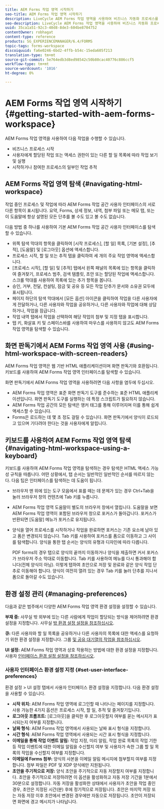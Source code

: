 ```yaml
---
title: AEM Forms 작업 영역 시작하기
seo-title: AEM Forms 작업 영역 시작하기
description: LiveCycle AEM Forms 작업 영역을 사용하여 비즈니스 자동화 프로세스를 관리하는 방법
seo-description: LiveCycle AEM Forms 작업 영역을 사용하여 비즈니스 자동화 프로세스를 관리하는 방법
uuid: 35ca1a51-92c3-40d8-8de3-604be8704752
contentOwner: robhagat
content-type: reference
products: SG_EXPERIENCEMANAGER/6.4/FORMS
topic-tags: forms-workspace
discoiquuid: fa6e0246-6bd2-4ffb-b54c-15eda605f213
translation-type: tm+mt
source-git-commit: 5e764edb3d8ed98542c50b80cac40776c886ccf5
workflow-type: tm+mt
source-wordcount: '1016'
ht-degree: 0%

---
```



# AEM Forms 작업 영역 시작하기 {#getting-started-with-aem-forms-workspace}

AEM Forms 작업 영역을 사용하여 다음 작업을 수행할 수 있습니다.

* 비즈니스 프로세스 시작
* 사용자에게 할당된 작업 또는 액세스 권한이 있는 다른 할 일 목록에 따라 작업 보기 및 실행
* 시작하거나 참여한 프로세스의 일부인 작업 추적

## AEM Forms 작업 영역 탐색 {#navigating-html-workspace}

작업 중인 프로세스 및 작업에 따라 AEM Forms 작업 공간 사용자 인터페이스의 서로 다른 항목이 표시됩니다. 요약, Forms, 상세 정보, 내역, 첨부 파일 또는 메모 탭, 또는 이 도움말에 항상 설명된 모든 단추를 볼 수도 있고 볼 수도 없습니다.

다음 방법 중 하나를 사용하여 기본 AEM Forms 작업 공간 사용자 인터페이스를 탐색할 수 있습니다.

* 위쪽 탐색 막대의 항목을 클릭하여 [시작 프로세스], [할 일] 목록, [기본 설정], [추적], [도움말] 및 [로그아웃] 옵션에 액세스합니다.
* 프로세스 시작, 할 일 또는 추적 탭을 클릭하여 세 개의 주요 작업 영역에 액세스합니다.
* [프로세스 시작], [할 일] 및 [추적] 탭에서 왼쪽 패널의 목록에 있는 항목을 클릭하여 즐겨찾기, 프로세스 범주, 검색 템플릿, 초안 또는 할당된 작업에 액세스합니다. 스크롤 막대를 사용하여 목록에 있는 추가 항목을 봅니다.
* 승인, 거부, 전달, 컨설팅, 잠금 및 공유 등 모든 작업 단추가 문서와 소유권 모두에 표시됩니다.
* 페이지 하단의 탐색 막대에서 [모든 옵션] 아이콘을 클릭하여 작업을 다른 사용자에게 전달하거나, 다른 사용자와 작업을 공유하거나, 다른 사용자와 작업에 대해 상담하거나, 작업을 잠급니다.
* 작업 내역 탭에서 작업을 선택하여 해당 작업의 첨부 및 지정 탭을 표시합니다.
* 탭 키, 화살표 키 및 스페이스바를 사용하여 마우스를 사용하지 않고도 AEM Forms 작업 영역을 탐색할 수 있습니다.

## 화면 판독기에서 AEM Forms 작업 영역 사용 {#using-html-workspace-with-screen-readers}

AEM Forms 작업 영역은 웹 기반 HTML 애플리케이션이며 화면 판독기와 호환됩니다. 키보드를 사용하여 AEM Forms 작업 영역 인터페이스를 탐색할 수 있습니다.

화면 판독기에서 AEM Forms 작업 영역을 사용하려면 다음 사항을 염두에 두십시오.

* AEM Forms 작업 영역은 표준 화면 판독기 도구를 준수하는 표준 HTML 애플리케이션입니다. 화면 판독기 도구를 실행하는 데 특정 스크립트가 필요하지 않습니다.
* AEM Forms 작업 공간의 모든 탐색은 앵커 태그를 통해 이루어지며 이를 통해 쉽게 액세스할 수 있습니다.
* Forms은 로드하는 데 몇 초 정도 걸릴 수 있습니다. 화면 판독기에서 양식이 로드되고 있으며 기다려야 한다는 것을 사용자에게 알립니다.

## 키보드를 사용하여 AEM Forms 작업 영역 탐색 {#navigating-html-workspace-using-a-keyboard}

키보드를 사용하여 AEM Forms 작업 영역을 탐색하는 경우 탐색은 HTML 액세스 가능성 규칙을 따릅니다. 어떤 상황에서, 탭 순서는 일반적인 일반적인 순서를 따르지 않는다. 다음 팁은 인터페이스를 탐색하는 데 도움이 됩니다.

* 브라우저 맨 위에 있는 도구 모음에서 표를 떼는 데 문제가 있는 경우 Ctrl+Tab을 눌러 브라우저 창의 컨텐츠에 Tab 키를 누릅니다.
* AEM Forms 작업 영역 도움말이 별도의 브라우저 창에서 열립니다. 도움말을 보면 AEM Forms 작업 영역이 포함된 브라우저 창으로 포커스가 돌아갑니다. 포커스가 반환되면 [도움말] 메뉴가 포커스로 유지됩니다.
* 양식을 열어 프로세스를 시작하거나 작업을 완료하면 포커스는 기존 요소에 남아 있고 폼은 변경되지 않습니다. Tab 키를 사용하여 포커스를 폼으로 이동하고 그 사이를 탐색합니다. 양식을 통한 탭 순서는 양식의 유형과 디자인에 따라 다릅니다.

   PDF forms의 경우 탭으로 양식의 끝까지 이동하거나 양식을 제출하면 커서 포커스가 브라우저 주소 막대로 이동합니다. Tab 키를 사용하여 메뉴를 다시 통과해야 합니다(전체 양식이 아님). 이렇게 탭하여 초안으로 저장 및 완료와 같은 양식 작업 단추로 이동해야 합니다. 양식이 여전히 열려 있는 경우 Tab 키를 눌러 단추를 지나서 폼으로 돌아갈 수도 있습니다.

## 환경 설정 관리 {#managing-preferences}

다음과 같은 범주에서 다양한 AEM Forms 작업 영역 환경 설정을 설정할 수 있습니다.

**부재 중:** 사무실 밖 외부에 있는 다른 사람에게 작업이 할당되는 방식을 제어하려면 환경 설정을 지정합니다. 사무실 [밖 환경 설정 설정을 참조하십시오](/help/forms/using/todo-lists.md#setting-out-of-office-preferences).

**큐:** 다른 사용자와 할 일 목록을 공유하거나 다른 사용자의 목록에 대한 액세스를 요청하기 위한 환경 설정을 지정합니다. 그룹 [및 공유 대기열의 작업을 참조하십시오](/help/forms/using/todo-lists.md#working-with-tasks-from-group-and-shared-queues).

**UI 설정:** AEM Forms 작업 영역과 상호 작용하는 방법에 대한 환경 설정을 지정합니다. 사용자 [인터페이스 환경 설정 설정을 참조하십시오](#set-user-interface-preferences).

### 사용자 인터페이스 환경 설정 지정 {#set-user-interface-preferences}

환경 설정 > UI 설정 탭에서 사용자 인터페이스 환경 설정을 지정합니다. 다음 환경 설정을 사용할 수 있습니다.

* **시작 위치:** AEM Forms 작업 영역에 로그인할 때 나타나는 페이지를 지정합니다. 사용 가능한 4가지 옵션은 프로세스 시작, 할 일, 추적 및 즐겨찾기입니다.
* **로그아웃 프롬프트:** [로그아웃]을 클릭한 후 로그아웃할지 여부를 묻는 메시지가 표시되는지 여부를 지정합니다.
* **날짜 형식:** AEM Forms 작업 영역에서 사용되는 날짜 표시 형식을 지정합니다.
* **시간 형식**: AEM Forms 작업 영역에서 사용되는 시간 표시 형식을 지정합니다.
* **이메일을 통해 작업 이벤트 알림:** 작업 지정, 미리 알림, 작업 완료 목록의 작업 기한 등 작업 이벤트에 대한 이메일 알림을 수신할지 여부 및 사용자가 속한 그룹 할 일 목록의 작업을 수신할지 여부를 지정합니다.
* **이메일에 Forms 첨부:** 양식의 사본을 이메일 알림 메시지에 첨부할지 여부를 지정합니다. 첨부 파일은 PDF 및 XDP 양식에만 지원됩니다.
* **초안을 주기적으로 저장:** 양식 초안을 주기적으로 자동 저장할지 여부를 지정합니다. 초안을 주기적으로 저장하려면 이 옵션을 활성화하고 자동 저장 기간을 1분에서 30분으로 설정합니다. 자동 저장을 활성화한 상태에서 사용자가 초안을 작업 중인 경우, 초안은 지정된 시간(분) 후에 정기적으로 저장됩니다. 초안은 마지막 저장 또는 자동 저장 이후 초안에서 변경된 경우에만 자동으로 저장됩니다. 초안이 저장되면 화면에 경고 메시지가 나타납니다.

